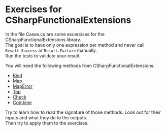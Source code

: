 # Exercises for CSharpFunctionalExtensions
In the file Cases.cs are some excercises for the CSharpFunctionalExtensions library.  
The goal is to have only one expression per method and never call `Result.Success` or `Result.Failure` manually.  
Run the tests to validate your result.  

You will need the following methods from CSharpFunctionalExtensions:
- [Bind](https://github.com/vkhorikov/CSharpFunctionalExtensions/blob/master/CSharpFunctionalExtensions/Result/Methods/Extensions/Bind.cs)
- [Map](https://github.com/vkhorikov/CSharpFunctionalExtensions/blob/master/CSharpFunctionalExtensions/Result/Methods/Extensions/Map.cs)
- [MapError](https://github.com/vkhorikov/CSharpFunctionalExtensions/blob/master/CSharpFunctionalExtensions/Result/Methods/Extensions/MapError.cs)
- [Tap](https://github.com/vkhorikov/CSharpFunctionalExtensions/blob/master/CSharpFunctionalExtensions/Result/Methods/Extensions/Tap.cs)
- [Check](https://github.com/vkhorikov/CSharpFunctionalExtensions/blob/master/CSharpFunctionalExtensions/Result/Methods/Extensions/Check.cs)
- [Combine](https://github.com/vkhorikov/CSharpFunctionalExtensions/blob/master/CSharpFunctionalExtensions/Result/Methods/Extensions/Combine.cs)

Try to learn how to read the signature of those methods. Look out for their inputs and what they do to the outputs.  
Then try to apply them to the exercises.